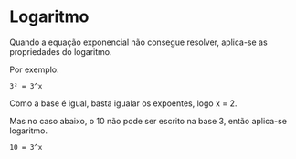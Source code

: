 # Logaritmo

Quando a equação exponencial não consegue resolver, aplica-se as propriedades do logaritmo.

Por exemplo:
```
3² = 3^x
```

Como a base é igual, basta igualar os expoentes, logo x = 2.

Mas no caso abaixo, o 10 não pode ser escrito na base 3, então aplica-se logaritmo.
```
10 = 3^x
```